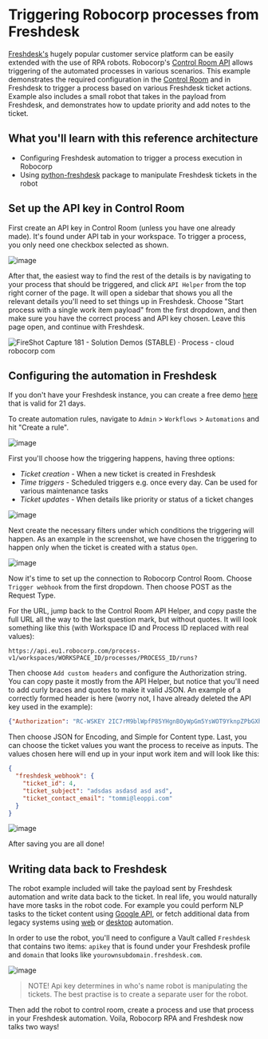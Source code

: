 # Triggering Robocorp processes from Freshdesk

[Freshdesk's](https://freshdesk.com/) hugely popular customer service platform can be easily extended with the use of RPA robots. Robocorp's [Control Room API](https://robocorp.com/docs/control-room/apis-and-webhooks) allows triggering of the automated processes in various scenarios. This example demonstrates the required configuration in the [Control Room](https://cloud.robocorp.com/) and in Freshdesk to trigger a process based on various Freshdesk ticket actions. Example also includes a small robot that takes in the payload from Freshdesk, and demonstrates how to update priority and add notes to the ticket.

## What you'll learn with this reference architecture

- Configuring Freshdesk automation to trigger a process execution in Robocorp
- Using [python-freshdesk](https://pypi.org/project/python-freshdesk/) package to manipulate Freshdesk tickets in the robot

## Set up the API key in Control Room

First create an API key in Control Room (unless you have one already made). It's found under API tab in your workspace. To trigger a process, you only need one checkbox selected as shown.

![image](https://user-images.githubusercontent.com/40179958/189671765-52fa1d20-d753-4d3a-b9d9-42c57ae6675d.png)

After that, the easiest way to find the rest of the details is by navigating to your process that should be triggered, and click `API Helper` from the top right corner of the page. It will open a sidebar that shows you all the relevant details you'll need to set things up in Freshdesk. Choose "Start process with a single work item payload" from the first dropdown, and then make sure you have the correct process and API key chosen. Leave this page open, and continue with Freshdesk.

![FireShot Capture 181 - Solution Demos (STABLE) · Process - cloud robocorp com](https://user-images.githubusercontent.com/40179958/189673841-dc635abd-e32d-4dc4-8855-4b07a6a1608b.png)

## Configuring the automation in Freshdesk

If you don't have your Freshdesk instance, you can create a free demo [here](https://freshdesk.com/signup) that is valid for 21 days.

To create automation rules, navigate to `Admin` > `Workflows` > `Automations` and hit "Create a rule".

![image](https://user-images.githubusercontent.com/40179958/189669353-6ab75adc-936e-416a-9b9b-813a53df35cd.png)

First you'll choose how the triggering happens, having three options:
- *Ticket creation* - When a new ticket is created in Freshdesk
- *Time triggers* - Scheduled triggers e.g. once every day. Can be used for various maintenance tasks
- *Ticket updates* - When details like priority or status of a ticket changes

![image](https://user-images.githubusercontent.com/40179958/189669714-6752f6b4-0c19-454f-b692-a73c794c50eb.png)

Next create the necessary filters under which conditions the triggering will happen. As an example in the screenshot, we have chosen the triggering to happen only when the ticket is created with a status `Open`.

![image](https://user-images.githubusercontent.com/40179958/189670138-40cbd13a-5496-4b6f-9bc0-56fccc6f83fc.png)

Now it's time to set up the connection to Robocorp Control Room. Choose `Trigger webhook` from the first dropdown. Then choose POST as the Request Type.

For the URL, jump back to the Control Room API Helper, and copy paste the full URL all the way to the last question mark, but without quotes. It will look something like this (with Workspace ID and Process ID replaced with real values):

```
https://api.eu1.robocorp.com/process-v1/workspaces/WORKSPACE_ID/processes/PROCESS_ID/runs?
```

Then choose `Add custom headers` and configure the Authorization string. You can copy paste it mostly from the API Helper, but notice that you'll need to add curly braces and quotes to make it valid JSON. An example of a correctly formed header is here (worry not, I have already deleted the API key used in the example):

```json
{"Authorization": "RC-WSKEY 2IC7rM9blWpfP85YHgnBOyWpGm5YsWOT9YknpZPbGXhTV4v5gNhyx1RXKFYI0d9zXeSvP3WNtgUn2cHrNAObuyewxOAgiajjq0gSBgmszra7djX8ohyCZTVlA4O9fnVO"}
```

Then choose JSON for Encoding, and Simple for Content type. Last, you can choose the ticket values you want the process to receive as inputs. The values chosen here will end up in your input work item and will look like this:

```json
{
  "freshdesk_webhook": {
    "ticket_id": 4,
    "ticket_subject": "adsdas asdasd asd asd",
    "ticket_contact_email": "tommi@leoppi.com"
  }
}
```

![image](https://user-images.githubusercontent.com/40179958/189670922-a5f7a342-5027-4f59-aed0-8ff7a9dd7dde.png)

After saving you are all done!

## Writing data back to Freshdesk

The robot example included will take the payload sent by Freshdesk automation and write data back to the ticket. In real life, you would naturally have more tasks in the robot code. For example you could perform NLP tasks to the ticket content using [Google API](https://robocorp.com/docs/libraries/rpa-framework/rpa-cloud-google/keywords#analyze-sentiment), or fetch additional data from legacy systems using [web](https://robocorp.com/docs/development-guide/browser) or [desktop](https://robocorp.com/docs/development-guide/desktop) automation.

In order to use the robot, you'll need to configure a Vault called `Freshdesk` that contains two items: `apikey` that is found under your Freshdesk profile and `domain` that looks like `yourownsubdomain.freshdesk.com`.

![image](https://user-images.githubusercontent.com/40179958/190337555-599ced77-1b2a-4ac5-b81f-752cfc25f2ca.png)

> NOTE! Api key determines in who's name robot is manipulating the tickets. The best practise is to create a separate user for the robot.

Then add the robot to control room, create a process and use that process in your Freshdesk automation. Voila, Robocorp RPA and Freshdesk now talks two ways!
